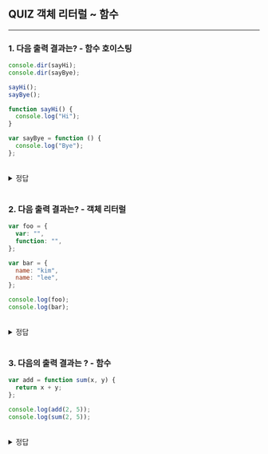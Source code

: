 ## QUIZ 객체 리터럴 ~ 함수

---

### 1. 다음 출력 결과는? - 함수 호이스팅

```js
console.dir(sayHi);
console.dir(sayBye);

sayHi();
sayBye();

function sayHi() {
  console.log("Hi");
}

var sayBye = function () {
  console.log("Bye");
};
```

<br/>
<details>
<summary>정답</summary>
<pre>
f sayHi() {...}
undefined
Hi
Uncaught TypeError TypeError: sayBye is not a function
</pre>
</details>
<br/>

### 2. 다음 출력 결과는? - 객체 리터럴

```js
var foo = {
  var: "",
  function: "",
};

var bar = {
  name: "kim",
  name: "lee",
};

console.log(foo);
console.log(bar);
```

<br/>
<details>
<summary>정답</summary>
<pre>
{var: '', function: ''} => 기존 존재하는 예약어도 사용가능
{name: 'lee'} => 덮어씌움
</pre>
</details>
<br/>

### 3. 다음의 출력 결과는 ? - 함수

```js
var add = function sum(x, y) {
  return x + y;
};

console.log(add(2, 5));
console.log(sum(2, 5));
```

<br/>
<details>
<summary>정답</summary>
<pre>
7
Uncaught ReferenceError ReferenceError: sum is not defined
</pre>
</details>
<br/>
